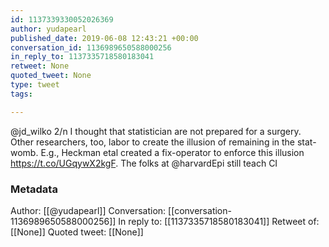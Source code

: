 ```yaml
---
id: 1137339330052026369
author: yudapearl
published_date: 2019-06-08 12:43:21 +00:00
conversation_id: 1136989650588000256
in_reply_to: 1137335718580183041
retweet: None
quoted_tweet: None
type: tweet
tags:

---
```


@jd_wilko 2/n I thought that statistician are not prepared for a surgery. Other researchers, too, labor to create the illusion of remaining in the stat-womb. E.g., Heckman etal created a fix-operator to enforce this illusion https://t.co/UGqywX2kgF. The folks at @harvardEpi still teach CI

### Metadata

Author: [[@yudapearl]]
Conversation: [[conversation-1136989650588000256]]
In reply to: [[1137335718580183041]]
Retweet of: [[None]]
Quoted tweet: [[None]]
